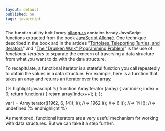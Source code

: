 ```yaml
---
layout: default
published: no
tags: javascript
---
```


The function utility belt library [allong.es] contains handy JavaScript functions extracted from the book [JavaScript Allongé][ja]. One technique described in the book and in the articles "[Tortoises, Teleporting Turtles, and Iterators](http://raganwald.com/2013/02/15/turtles-and-iterators.js.html)" and "[The "Drunken Walk" Programming Problem](http://raganwald.com/2013/02/17/a-drunken-walk.html)" is the use of *functional iterators* to separate the concern of traversing a data structure from what you want to do with the data structure.

[allong.es]: http://allong.es
[ja]: https://leanpub.com/javascript-allonge

To recapitulate, a functional iterator is a stateful function you call repeatedly to obtain the values in a data structure. For example, here is a function that takes an array and returns an iterator over the array:

{% highlight javascript %}
function ArrayIterator (array) {
  var index;
  index = 0;
  return function() {
    return array[index++];
  };
};

var i = ArrayIterator([1962, 6, 14]);
i();
  //=> 1962
i();
  //=> 6
i();
  //=> 14
i();
  //=> undefined
{% endhighlight %}

As mentioned, functional iterators are a very useful mechanism for working with data structures. But we can take it a step further.